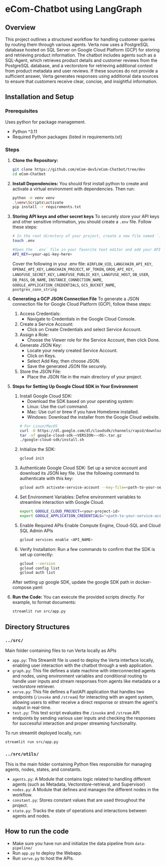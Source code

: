 # eCom-Chatbot using LangGraph

## Overview
This project outlines a structured workflow for handling customer queries by routing them through various agents. Verta now uses a PostgreSQL database hosted on SQL Server on Google Cloud Platform (GCP) for storing and retrieving product information. The chatbot includes agents such as a SQL-Agent, which retrieves product details and customer reviews from the PostgreSQL database, and a vectorstore for retrieving additional context from product metadata and user reviews. If these sources do not provide a sufficient answer, Verta generates responses using additional data sources to ensure that customers receive clear, concise, and insightful information.


## Installation and Setup
### Prerequisites

Uses python for package management.

- Python ^3.11
- Required Python packages (listed in requirements.txt)

### Steps

1. **Clone the Repository:**
    ```bash
    git clone https://github.com/eCom-dev5/eCom-Chatbot/tree/dev
    cd eCom-Chatbot
    ```

2. **Install Dependencies:**
    You should first install python to create and activate a virtual environment with dependencies. Then run:
    ```bash
    python -m venv venv
    .\venv\Scripts\activate
    pip install -r requirements.txt
    ```

3. **Storing API keys and other secret keys**
    To securely store your API keys and other sensitive information, you should create a `.env` file. 
    Follow these steps:

    ```bash
    # In the root directory of your project, create a new file named `.env`:
    touch .env
    ```
    ```bash
    #Open the `.env` file in your favorite text editor and add your API keys in the following format:
    API_KEY=<your-api-key-here>
    ```
    Cover the following in your .env file: `AIRFLOW_UID`, `LANGCHAIN_API_KEY`, `OPENAI_API_KEY`, `LANGCHAIN_PROJECT`, `HF_TOKEN`, `GROQ_API_KEY`, `LANGFUSE_SECRET_KEY`, `LANGFUSE_PUBLIC_KEY`, `LANGFUSE_HOST`, `DB_USER`, `DB_PASS`, `DB_NAME`, `INSTANCE_CONNECTION_NAME`, `GOOGLE_APPLICATION_CREDENTIALS`, `GCS_BUCKET_NAME`, `postgres_conn_string`

4. **Generating a GCP JSON Connection File**
    To generate a JSON connection file for Google Cloud Platform (GCP), follow these steps:
    1. Access Credentials:
        - Navigate to Credentials in the Google Cloud Console.
    2. Create a Service Account:
        - Click on Create Credentials and select Service Account.
    3. Assign a Role:
        - Choose the Viewer role for the Service Account, then click Done.
    4. Generate JSON Key:
        - Locate your newly created Service Account.
        - Click on Keys.
        - Select Add Key, then choose JSON.
        - Save the generated JSON file securely.
    5. Store the JSON File:
        - Place the JSON file in the main directory of your project.

5. **Steps for Setting Up Google Cloud SDK in Your Environment**
    1. Install Google Cloud SDK:
        - Download the SDK based on your operating system:
        - Linux: Use the curl command.
        - Mac: Use curl or brew if you have Homebrew installed.
        - Windows: Download the installer from the Google Cloud website.
        ```bash
        # For Linux/MacOS
        curl -O https://dl.google.com/dl/cloudsdk/channels/rapid/downloads/google-cloud-sdk-<VERSION>-<OS>.tar.gz
        tar -xf google-cloud-sdk-<VERSION>-<OS>.tar.gz
        ./google-cloud-sdk/install.sh
        ```
    2. Initialize the SDK:
        ```bash
        gcloud init
        ```
    3. Authenticate Google Cloud SDK:
        Set up a service account and download its JSON key file.
        Use the following command to authenticate with this key:
        ```bash
        gcloud auth activate-service-account --key-file=<path-to-your-service-account-key>.json
        ```
    4. Set Environment Variables:
        Define environment variables to streamline interaction with Google Cloud.
        ```bash
        export GOOGLE_CLOUD_PROJECT=<your-project-id>
        export GOOGLE_APPLICATION_CREDENTIALS="<path-to-your-service-account-key>.json"
        ```
    5. Enable Required APIs
        Enable Compute Engine, Cloud-SQL and Cloud SQL Admin APIs
        ```bash
        gcloud services enable <API_NAME>
        ```
    6. Verify Installation:
        Run a few commands to confirm that the SDK is set up correctly:
        ```bash
        gcloud --version
        gcloud config list
        gcloud auth list
        ```
    After setting up google SDK, update the google SDK path in docker-compose.yaml

6. **Run the Code:**
    You can execute the provided scripts directly. For example, to format documents:
    ```bash
    streamlit run src/app.py
    ```

## Directory Structures

### `../src/`
Main folder containing files to run Verta locally as APIs
- `app.py`: This Streamlit file is used to deploy the Verta interface locally, enabling user interaction with the chatbot through a web application.
- `graph.py`: This file defines a state machine with interconnected agents and nodes, using environment variables and conditional routing to handle user inputs and stream responses from agents like metadata or a vectorstore retriever.
- `serve.py`: This file defines a FastAPI application that handles two endpoints (`/invoke` and `/stream`) for interacting with an agent system, allowing users to either receive a direct response or stream the agent's output in real-time.
- `test.py`: This test script evaluates the `/invoke` and `/stream` API endpoints by sending various user inputs and checking the responses for successful interaction and proper streaming functionality.

To run streamlit deployed locally, run:

```sh
streamlit run src/app.py
```

### `../src/utils/`
This is the main folder containing Python files responsible for managing agents, nodes, states, and constants.
- `agents.py`: A Module that contains logic related to handling different agents (such as Metadata, Vectorstore-retrieval, and Supervisor)
- `nodes.py`: A Module that defines and manages the different nodes in the workflow.
- `constant.py`: Stores constant values that are used throughout the project.
- `state.py`: Tracks the state of operations and interactions between agents and nodes.

## How to run the code

- Make sure you have run and initialize the data pipeline from `data-pipeline/`
- Run `app.py` to deploy the Webapp.
- Run `serve.py` to host the APIs.


